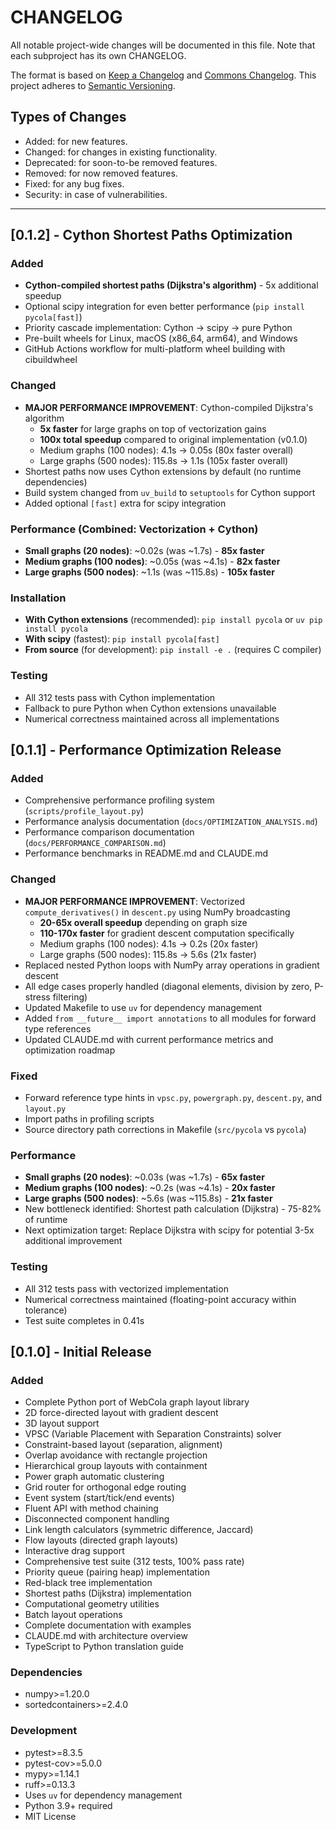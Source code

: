 # CHANGELOG

All notable project-wide changes will be documented in this file. Note that each subproject has its own CHANGELOG.

The format is based on [Keep a Changelog](https://keepachangelog.com/en/1.0.0/) and [Commons Changelog](https://common-changelog.org). This project adheres to [Semantic Versioning](https://semver.org/spec/v2.0.0.html).

## Types of Changes

- Added: for new features.
- Changed: for changes in existing functionality.
- Deprecated: for soon-to-be removed features.
- Removed: for now removed features.
- Fixed: for any bug fixes.
- Security: in case of vulnerabilities.

---

## [0.1.2] - Cython Shortest Paths Optimization

### Added
- **Cython-compiled shortest paths (Dijkstra's algorithm)** - 5x additional speedup
- Optional scipy integration for even better performance (`pip install pycola[fast]`)
- Priority cascade implementation: Cython → scipy → pure Python
- Pre-built wheels for Linux, macOS (x86_64, arm64), and Windows
- GitHub Actions workflow for multi-platform wheel building with cibuildwheel

### Changed
- **MAJOR PERFORMANCE IMPROVEMENT**: Cython-compiled Dijkstra's algorithm
  - **5x faster** for large graphs on top of vectorization gains
  - **100x total speedup** compared to original implementation (v0.1.0)
  - Medium graphs (100 nodes): 4.1s → 0.05s (80x faster overall)
  - Large graphs (500 nodes): 115.8s → 1.1s (105x faster overall)
- Shortest paths now uses Cython extensions by default (no runtime dependencies)
- Build system changed from `uv_build` to `setuptools` for Cython support
- Added optional `[fast]` extra for scipy integration

### Performance (Combined: Vectorization + Cython)
- **Small graphs (20 nodes)**: ~0.02s (was ~1.7s) - **85x faster**
- **Medium graphs (100 nodes)**: ~0.05s (was ~4.1s) - **82x faster**
- **Large graphs (500 nodes)**: ~1.1s (was ~115.8s) - **105x faster**

### Installation
- **With Cython extensions** (recommended): `pip install pycola` or `uv pip install pycola`
- **With scipy** (fastest): `pip install pycola[fast]`
- **From source** (for development): `pip install -e .` (requires C compiler)

### Testing
- All 312 tests pass with Cython implementation
- Fallback to pure Python when Cython extensions unavailable
- Numerical correctness maintained across all implementations

## [0.1.1] - Performance Optimization Release

### Added
- Comprehensive performance profiling system (`scripts/profile_layout.py`)
- Performance analysis documentation (`docs/OPTIMIZATION_ANALYSIS.md`)
- Performance comparison documentation (`docs/PERFORMANCE_COMPARISON.md`)
- Performance benchmarks in README.md and CLAUDE.md

### Changed
- **MAJOR PERFORMANCE IMPROVEMENT**: Vectorized `compute_derivatives()` in `descent.py` using NumPy broadcasting
  - **20-65x overall speedup** depending on graph size
  - **110-170x faster** for gradient descent computation specifically
  - Medium graphs (100 nodes): 4.1s → 0.2s (20x faster)
  - Large graphs (500 nodes): 115.8s → 5.6s (21x faster)
- Replaced nested Python loops with NumPy array operations in gradient descent
- All edge cases properly handled (diagonal elements, division by zero, P-stress filtering)
- Updated Makefile to use `uv` for dependency management
- Added `from __future__ import annotations` to all modules for forward type references
- Updated CLAUDE.md with current performance metrics and optimization roadmap

### Fixed
- Forward reference type hints in `vpsc.py`, `powergraph.py`, `descent.py`, and `layout.py`
- Import paths in profiling scripts
- Source directory path corrections in Makefile (`src/pycola` vs `pycola`)

### Performance
- **Small graphs (20 nodes)**: ~0.03s (was ~1.7s) - **65x faster**
- **Medium graphs (100 nodes)**: ~0.2s (was ~4.1s) - **20x faster**
- **Large graphs (500 nodes)**: ~5.6s (was ~115.8s) - **21x faster**
- New bottleneck identified: Shortest path calculation (Dijkstra) - 75-82% of runtime
- Next optimization target: Replace Dijkstra with scipy for potential 3-5x additional improvement

### Testing
- All 312 tests pass with vectorized implementation
- Numerical correctness maintained (floating-point accuracy within tolerance)
- Test suite completes in 0.41s

## [0.1.0] - Initial Release

### Added
- Complete Python port of WebCola graph layout library
- 2D force-directed layout with gradient descent
- 3D layout support
- VPSC (Variable Placement with Separation Constraints) solver
- Constraint-based layout (separation, alignment)
- Overlap avoidance with rectangle projection
- Hierarchical group layouts with containment
- Power graph automatic clustering
- Grid router for orthogonal edge routing
- Event system (start/tick/end events)
- Fluent API with method chaining
- Disconnected component handling
- Link length calculators (symmetric difference, Jaccard)
- Flow layouts (directed graph layouts)
- Interactive drag support
- Comprehensive test suite (312 tests, 100% pass rate)
- Priority queue (pairing heap) implementation
- Red-black tree implementation
- Shortest paths (Dijkstra) implementation
- Computational geometry utilities
- Batch layout operations
- Complete documentation with examples
- CLAUDE.md with architecture overview
- TypeScript to Python translation guide

### Dependencies
- numpy>=1.20.0
- sortedcontainers>=2.4.0

### Development
- pytest>=8.3.5
- pytest-cov>=5.0.0
- mypy>=1.14.1
- ruff>=0.13.3
- Uses `uv` for dependency management
- Python 3.9+ required
- MIT License
